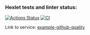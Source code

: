 ### Hexlet tests and linter status:
[![Actions Status](https://github.com/qsimpleq/rails-project-66/workflows/hexlet-check/badge.svg)](https://github.com/qsimpleq/rails-project-66/actions)
[![CI](https://github.com/qsimpleq/rails-project-66/actions/workflows/ci.yml/badge.svg)](https://github.com/qsimpleq/rails-project-66/actions/workflows/ci.yml)

Link to service: [example-github-quality](https://example-github-quality.qsimpleq.su)

